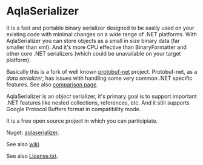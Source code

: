 AqlaSerializer
==============
It is a fast and portable binary serializer designed to be easily used on your existing code with minimal changes on a wide range of .NET platforms. With AqlaSerializer you can store objects as a small in size binary data (far smaller than xml). And it's more CPU effective than BinaryFormatter and other core .NET serializers (which could be unavailable on your target platform).

Basically this is a fork of well known <a href="https://github.com/mgravell/protobuf-net">protobuf-net</a> project. Protobuf-net,  as a *data serializer*, has issues with handling some very common .NET specific features. See also <a href="https://github.com/AqlaSolutions/AqlaSerializer/wiki/Comparison-with-protobuf-net-and-migration">comparison page</a>.

AqlaSerializer is an *object* serializer, it's primary goal is to support important .NET features like nested collections, references, etc. And it still supports Google Protocol Buffers format in compatibility mode.

It is a free open source project in which you can participiate.

Nuget: <a href="https://www.nuget.org/packages/aqlaserializer/">aqlaserializer</a>.

See also <a href="https://github.com/AqlaSolutions/AqlaSerializer/wiki">wiki</a>.

See also <a href="https://github.com/AqlaSolutions/AqlaSerializer/blob/master/Licence.txt">License.txt</a>.
